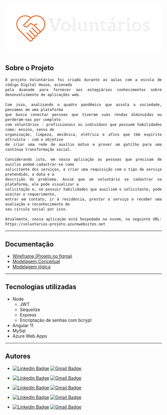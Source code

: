 
<h1 align="center">
    <img alt="nossa logo" title="#voluntarios" src="./Voluntarios-app/src/assets/img/logo1.png"/>
</h1>

## Sobre o Projeto
<div style="text-align: justify">  

    O projeto Voluntários foi criado durante as aulas com a escola de código Digital House, acionada 
    pela Avanade para fornecer aos estagiários conhecimentos sobre desenvolvimento de aplicações web.

    Com isso, analisando o quadro pandêmico que assola a sociedade, pensamos em uma plataforma 
    que busca conectar pessoas que tiveram suas rendas diminuídas ou perderam-nas por completo 
    com voluntários - profissionais ou indivíduos que possuem habilidades como: ensino, senso de
    organização, limpeza, mecânica, elétrica e afins que têm espírito altruísta - com o objetivo
    de criar uma rede de auxílio mútuo e prover um gatilho para uma contínua transformação social.

    Considerando isto, em nossa aplicação as pessoas que precisam de auxílio podem cadastrar-se como
    solicitante dos serviços, e criar uma requisição com o tipo de serviço pretendido, a data e a 
    descrição do problema. Assim que um voluntário se cadastrar na plataforma, ele pode visualizar a 
    solicitação e, se possuir habilidades que auxiliem o solicitante, pode aceitar o requerimento, 
    entrar em contato, ir à residência, prestar o serviço e receber uma avaliação e reconhecimento de
    seu círculo social por isso.

    Atualmente, nossa aplicação está hospedada na nuvem, na seguinte URL: https://voluntarios-projeto.azurewebsites.net
</div> 


<hr>

## Documentação

- [Wireframe (Projeto no figma)](https://www.figma.com/file/OsBsvRMnXCuRFm1bv0AEFp/Wireframe?node-id=0%3A1) 
- [Modelagem Conceitual](https://github.com/Felipenno/Projeto_voluntarios/blob/master/Documenta%C3%A7%C3%A3o/Banco%20de%20dados/diagrama_conceitual.png)
- [Modelagem lógica](https://github.com/Felipenno/Projeto_voluntarios/blob/master/Documenta%C3%A7%C3%A3o/Banco%20de%20dados/diagrama_l%C3%B3gico.png)

<hr>


## Tecnologias utilizadas

- Node
    - JWT
    - Sequelize
    - Express
    - Encriptação de senhas com bcrypt
- Angular 11
- MySql
- Azure Web Apps

<hr>

## Autores

- [![Linkedin Badge](https://img.shields.io/badge/-Felipe_Nunes-blue?style=flat-square&logo=Linkedin&logoColor=white&link=https://www.linkedin.com/in/felipenno/)](https://www.linkedin.com/in/felipenno/)
[![Gmail Badge](https://img.shields.io/badge/-felipenno14@gmail.com-c14438?style=flat-square&logo=email&logoColor=white&link=mailto:felipenno14@gmail.com)](mailto:felipenno14@gmail.com)

- [![Linkedin Badge](https://img.shields.io/badge/-Martin_Obrecht-blue?style=flat-square&logo=Linkedin&logoColor=white&link=https://www.linkedin.com/in/martinobrechtjr/)](https://www.linkedin.com/in/martinobrechtjr/)
[![Gmail Badge](https://img.shields.io/badge/-martin.obrecht@yahoo.com.br-c14438?style=flat-square&logo=email&logoColor=white&link=mailto:martin.obrecht@yahoo.com.br)](mailto:martin.obrecht@yahoo.com.br)
- [![Linkedin Badge](https://img.shields.io/badge/-José_Ghuilherme-blue?style=flat-square&logo=Linkedin&logoColor=white&link=https://www.linkedin.com/in/guilhermecarmo28/)](https://www.linkedin.com/in/guilhermecarmo28/)
[![Gmail Badge](https://img.shields.io/badge/-guilhermecarmo1997@outlook.com-c14438?style=flat-square&logo=email&logoColor=white&link=mailto:guilhermecarmo1997@outlook.com)](mailto:guilhermecarmo1997@outlook.com)
- [![Linkedin Badge](https://img.shields.io/badge/-Mariana_leite-blue?style=flat-square&logo=Linkedin&logoColor=white&link=https://www.linkedin.com/in/mariana-leite-dominguez-ab870385/)](https://www.linkedin.com/in/mariana-leite-dominguez-ab870385/)
[![Gmail Badge](https://img.shields.io/badge/-leite.mari92@gmail.com-c14438?style=flat-square&logo=email&logoColor=white&link=mailto:leite.mari92@gmail.com)](mailto:leite.mari92@gmail.com)
- [![Linkedin Badge](https://img.shields.io/badge/-Cristiane_Araujo-blue?style=flat-square&logo=Linkedin&logoColor=white&link=https://www.linkedin.com/in/cristiane-araujo-souza-dos-reis-4a6b131a3/)](https://www.linkedin.com/in/cristiane-araujo-souza-dos-reis-4a6b131a3/) 
[![Gmail Badge](https://img.shields.io/badge/-cristianeara628@gmail.com-c14438?style=flat-square&logo=email&logoColor=white&link=mailto:cristianeara628@gmail.com)](mailto:cristianeara628@gmail.com)


